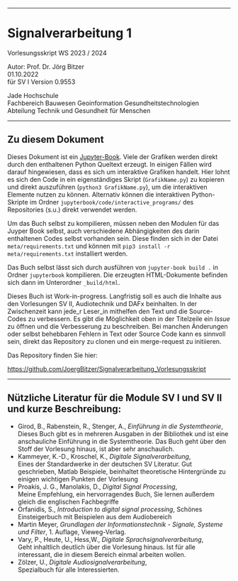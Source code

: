 
<!-- #region -->
---
# Signalverarbeitung 1


Vorlesungsskript WS 2023 / 2024

Autor: Prof. Dr. Jörg Bitzer  
01.10.2022  
für SV I Version 0.9553  

Jade Hochschule  
Fachbereich Bauwesen Geoinformation Gesundheitstechnologien  
Abteilung Technik und Gesundheit für Menschen   

---


## Zu diesem Dokument 

Dieses Dokument ist ein [Jupyter-Book](https://jupyterbook.org). Viele der Grafiken werden direkt durch den enthaltenen Python Queltext erzeugt. In einigen Fällen wird darauf hingewiesen, dass es sich um interaktive Grafiken handelt. Hier lohnt es sich den Code in ein eigenständiges Skript (`GrafikName.py`) zu kopieren und direkt auszuführen (`python3 GrafikName.py`), um die interaktiven Elemente nutzen zu können. Alternativ können die interaktiven Python-Skripte im Ordner `jupyterbook/code/interactive_programs/` des Repositories (s.u.) direkt verwendet werden.

Um das Buch selbst zu kompilieren, müssen neben den Modulen für das Juyper Book selbst, auch verschiedene Abhängigkeiten des darin enthaltenen Codes selbst vorhanden sein. Diese finden sich in der Datei `meta/requirements.txt` und können mit `pip3 install -r meta/requirements.txt` installiert werden. 

Das Buch selbst lässt sich durch ausführen von `jupyter-book build .` in Ordner `jupyterbook` kompilieren. Die erzeugten HTML-Dokumente befinden sich dann im Unterordner `_build/html`. 

Dieses Buch ist Work-in-progress. Langfristig soll es auch die Inhalte aus den Vorlesungen SV II, Audiotechnik und DAFx beinhalten. In der Zwischenzeit kann jede_r Leser_in mithelfen den Text und die Source-Codes zu verbessern. Es gibt die Möglichkeit oben in der Titelzeile ein *Issue* zu öffnen und die Verbesserung zu beschreiben. Bei manchen Änderungen oder selbst behebbaren Fehlern in Text oder Source Code kann es sinnvoll sein, direkt das Repository zu clonen und ein merge-request zu initiieren.

Das Repository finden Sie hier:

https://github.com/JoergBitzer/Signalverarbeitung_Vorlesungsskript


---

## Nützliche Literatur für die Module SV I und SV II und kurze Beschreibung:
- Girod, B., Rabenstein, R., Stenger, A., *Einführung in die Systemtheorie*,  
  Dieses Buch gibt es in mehreren Ausgaben in der Bibliothek und ist eine anschauliche Einführung in die Systemtheorie. Das Buch geht über den Stoff der Vorlesung hinaus, ist aber sehr anschaulich.
- Kammeyer, K.-D., Kroschel, K., *Digitale Signalverarbeitung*,  
  Eines der Standardwerke in der deutschen SV Literatur. Gut geschrieben, Matlab Beispiele, beinhaltet theoretische Hintergründe zu einigen wichtigen Punkten der Vorlesung
- Proakis, J. G., Manolakis, D., *Digital Signal Processing*,  
  Meine Empfehlung, ein hervorragendes Buch, Sie lernen außerdem gleich die englischen Fachbegriffe
- Orfanidis, S., *Introduction to digital signal processing*, 
  Schönes Einsteigerbuch mit Beispielen aus dem Audiobereich
- Martin Meyer, *Grundlagen der Informationstechnik - Signale, Systeme und Filter*, 1. Auflage, Vieweg-Verlag.
- Vary, P., Heute, U., Hess,W., *Digitale Sprachsignalverarbeitung*,  
  Geht inhaltlich deutlich über die Vorlesung hinaus. Ist für alle interessant, die in diesem Bereich einmal arbeiten wollen.
- Zölzer, U., *Digitale Audiosignalverarbeitung*,  
  Spezialbuch für alle Interessierten.
<!-- #endregion -->
